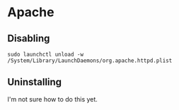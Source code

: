 # Apache

## Disabling
```
sudo launchctl unload -w /System/Library/LaunchDaemons/org.apache.httpd.plist
```

## Uninstalling
I'm not sure how to do this yet.
